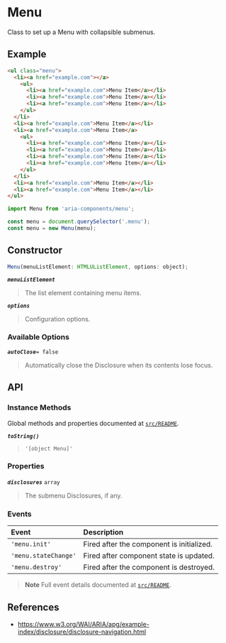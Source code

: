 Menu
====

Class to set up a Menu with collapsible submenus.

## Example

```html
<ul class="menu">
  <li><a href="example.com"></a>
    <ul>
      <li><a href="example.com">Menu Item</a></li>
      <li><a href="example.com">Menu Item</a></li>
      <li><a href="example.com">Menu Item</a></li>
    </ul>
  </li>
  <li><a href="example.com">Menu Item</a></li>
  <li><a href="example.com">Menu Item</a>
    <ul>
      <li><a href="example.com">Menu Item</a></li>
      <li><a href="example.com">Menu Item</a></li>
      <li><a href="example.com">Menu Item</a></li>
      <li><a href="example.com">Menu Item</a></li>
    </ul>
  </li>
  <li><a href="example.com">Menu Item</a></li>
  <li><a href="example.com">Menu Item</a></li>
</ul>
```

```jsx
import Menu from 'aria-components/menu';

const menu = document.querySelector('.menu');
const menu = new Menu(menu);
```

## Constructor

```jsx
Menu(menuListElement: HTMLUListElement, options: object);
```

_**`menuListElement`**_  
> The list element containing menu items.

_**`options`**_  
> Configuration options.

### Available Options

_**`autoClose`**_`= false`  
> Automatically close the Disclosure when its contents lose focus.

## API

### Instance Methods

Global methods and properties documented at [`src/README`](../).

_**`toString()`**_  
> `'[object Menu]'`

### Properties

_**`disclosures`**_ `array`  
> The submenu Disclosures, if any.

### Events

| Event | Description |
|:-----|:----|
| `'menu.init'` | Fired after the component is initialized. |
| `'menu.stateChange'` | Fired after component state is updated. |
| `'menu.destroy'` | Fired after the component is destroyed. |

> **Note** Full event details documented at [`src/README`](../).

## References

- https://www.w3.org/WAI/ARIA/apg/example-index/disclosure/disclosure-navigation.html
